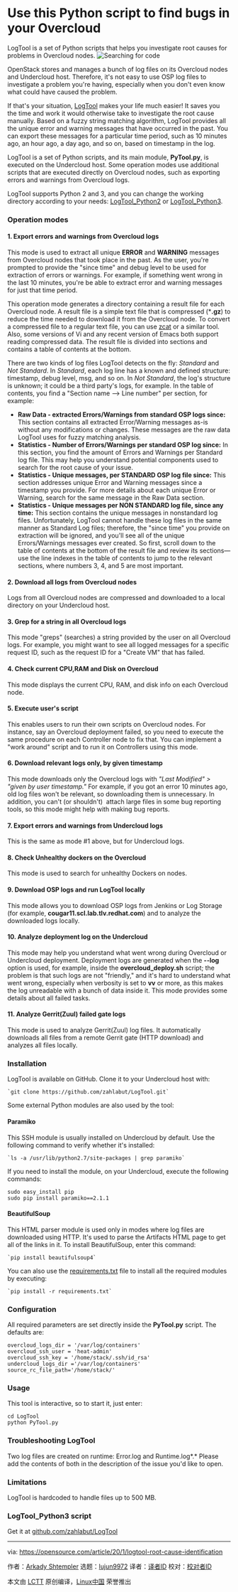 [#]: collector: (lujun9972)
[#]: translator: (Morisun029)
[#]: reviewer: ( )
[#]: publisher: ( )
[#]: url: ( )
[#]: subject: (Use this Python script to find bugs in your Overcloud)
[#]: via: (https://opensource.com/article/20/1/logtool-root-cause-identification)
[#]: author: (Arkady Shtempler https://opensource.com/users/ashtempl)

Use this Python script to find bugs in your Overcloud
======
LogTool is a set of Python scripts that helps you investigate root
causes for problems in Overcloud nodes.
![Searching for code][1]

OpenStack stores and manages a bunch of log files on its Overcloud nodes and Undercloud host. Therefore, it's not easy to use OSP log files to investigate a problem you're having, especially when you don't even know what could have caused the problem.

If that's your situation, [LogTool][2] makes your life much easier! It saves you the time and work it would otherwise take to investigate the root cause manually. Based on a fuzzy string matching algorithm, LogTool provides all the unique error and warning messages that have occurred in the past. You can export these messages for a particular time period, such as 10 minutes ago, an hour ago, a day ago, and so on, based on timestamp in the log.

LogTool is a set of Python scripts, and its main module, **PyTool.py**, is executed on the Undercloud host. Some operation modes use additional scripts that are executed directly on Overcloud nodes, such as exporting  errors and warnings from Overcloud logs.

LogTool supports Python 2 and 3, and you can change the working directory according to your needs: [LogTool_Python2][3] or [LogTool_Python3][4].

### Operation modes

#### 1\. Export errors and warnings from Overcloud logs

This mode is used to extract all unique **ERROR** and **WARNING** messages from Overcloud nodes that took place in the past. As the user, you're prompted to provide the "since time" and debug level to be used for extraction of errors or warnings. For example, if something went wrong in the last 10 minutes, you're be able to extract error and warning messages for just that time period.

This operation mode generates a directory containing a result file for each Overcloud node. A result file is a simple text file that is compressed (***.gz**) to reduce the time needed to download it from the Overcloud node. To convert a compressed file to a regular text file, you can use [zcat][5] or a similar tool. Also, some versions of Vi and any recent version of Emacs both support reading compressed data. The result file is divided into sections and contains a table of contents at the bottom.

There are two kinds of log files LogTool detects on the fly: _Standard_ and _Not Standard_. In _Standard_, each log line has a known and defined structure: timestamp, debug level, msg, and so on. In _Not Standard_, the log's structure is unknown; it could be a third party's logs, for example. In the table of contents, you find a "Section name --&gt; Line number" per section, for example:

  * **Raw Data - extracted Errors/Warnings from standard OSP logs since:** This section contains all extracted Error/Warning messages as-is without any modifications or changes. These messages are the raw data LogTool uses for fuzzy matching analysis.
  * **Statistics - Number of Errors/Warnings per standard OSP log since:** In this section, you find the amount of Errors and Warnings per Standard log file. This may help you understand potential components used to search for the root cause of your issue.
  * **Statistics - Unique messages, per STANDARD OSP log file since:** This section addresses unique Error and Warning messages since a timestamp you provide. For more details about each unique Error or Warning, search for the same message in the Raw Data section.
  * **Statistics - Unique messages per NON STANDARD log file, since any time:** This section contains the unique messages in nonstandard log files. Unfortunately, LogTool cannot handle these log files in the same manner as Standard Log files; therefore, the "since time" you provide on extraction will be ignored, and you'll see all of the unique Errors/Warnings messages ever created. So first, scroll down to the table of contents at the bottom of the result file and review its sections—use the line indexes in the table of contents to jump to the relevant sections, where numbers 3, 4, and 5 are most important.



#### 2\. Download all logs from Overcloud nodes

Logs from all Overcloud nodes are compressed and downloaded to a local directory on your Undercloud host.

#### 3\. Grep for a string in all Overcloud logs

This mode "greps" (searches) a string provided by the user on all Overcloud logs. For example, you might want to see all logged messages for a specific request ID, such as the request ID for a "Create VM" that has failed.

#### 4\. Check current CPU,RAM and Disk on Overcloud

This mode displays the current CPU, RAM, and disk info on each Overcloud node.

#### 5\. Execute user's script

This enables users to run their own scripts on Overcloud nodes. For instance, say an Overcloud deployment failed, so you need to execute the same procedure on each Controller node to fix that. You can implement a "work around" script and to run it on Controllers using this mode.

#### 6\. Download relevant logs only, by given timestamp

This mode downloads only the Overcloud logs with _"Last Modified" &gt; "given by user timestamp."_ For example, if you got an error 10 minutes ago, old log files won't be relevant, so downloading them is unnecessary. In addition, you can't (or shouldn't)  attach large files in some bug reporting tools, so this mode might help with making bug reports.

#### 7\. Export errors and warnings from Undercloud logs

This is the same as mode #1 above, but for Undercloud logs.

#### 8\. Check Unhealthy dockers on the Overcloud

This mode is used to search for unhealthy Dockers on nodes.

#### 9\. Download OSP logs and run LogTool locally

This mode allows you to download OSP logs from Jenkins or Log Storage (for example, **cougar11.scl.lab.tlv.redhat.com**) and to analyze the downloaded logs locally.

#### 10\. Analyze deployment log on the Undercloud

This mode may help you understand what went wrong during Overcloud or Undercloud deployment. Deployment logs are generated when the **\--log** option is used, for example, inside the **overcloud_deploy.sh** script; the problem is that such logs are not "friendly," and it's hard to understand what went wrong, especially when verbosity is set to **vv** or more, as this makes the log unreadable with a bunch of data inside it. This mode provides some details about all failed tasks.

#### 11\. Analyze Gerrit(Zuul) failed gate logs

This mode is used to analyze Gerrit(Zuul) log files. It automatically downloads all files from a remote Gerrit gate (HTTP download) and analyzes all files locally.

### Installation

LogTool is available on GitHub. Clone it to your Undercloud host with:


```
`git clone https://github.com/zahlabut/LogTool.git`
```

Some external Python modules are also used by the tool:

#### Paramiko

This SSH module is usually installed on Undercloud by default. Use the following command to verify whether it's installed:


```
`ls -a /usr/lib/python2.7/site-packages | grep paramiko`
```

If you need to install the module, on your Undercloud, execute the following commands:


```
sudo easy_install pip
sudo pip install paramiko==2.1.1
```

#### BeautifulSoup

This HTML parser module is used only in modes where log files are downloaded using HTTP. It's used to parse the Artifacts HTML page to get all of the links in it. To install BeautifulSoup, enter this command:


```
`pip install beautifulsoup4`
```

You can also use the [requirements.txt][6] file to install all the required modules by executing:


```
`pip install -r requirements.txt`
```

### Configuration

All required parameters are set directly inside the **PyTool.py** script. The defaults are:


```
overcloud_logs_dir = '/var/log/containers'
overcloud_ssh_user = 'heat-admin'
overcloud_ssh_key = '/home/stack/.ssh/id_rsa'
undercloud_logs_dir ='/var/log/containers'
source_rc_file_path='/home/stack/'
```

### Usage

This tool is interactive, so to start it, just enter:


```
cd LogTool
python PyTool.py
```

### Troubleshooting LogTool

Two log files are created on runtime: Error.log and Runtime.log*.* Please add the contents of both in the description of the issue you'd like to open.

### Limitations

LogTool is hardcoded to handle files up to 500 MB.

### LogTool_Python3 script

Get it at [github.com/zahlabut/LogTool][2]

--------------------------------------------------------------------------------

via: https://opensource.com/article/20/1/logtool-root-cause-identification

作者：[Arkady Shtempler][a]
选题：[lujun9972][b]
译者：[译者ID](https://github.com/译者ID)
校对：[校对者ID](https://github.com/校对者ID)

本文由 [LCTT](https://github.com/LCTT/TranslateProject) 原创编译，[Linux中国](https://linux.cn/) 荣誉推出

[a]: https://opensource.com/users/ashtempl
[b]: https://github.com/lujun9972
[1]: https://opensource.com/sites/default/files/styles/image-full-size/public/lead-images/search_find_code_python_programming.png?itok=ynSL8XRV (Searching for code)
[2]: https://github.com/zahlabut/LogTool
[3]: https://github.com/zahlabut/LogTool/tree/master/LogTool_Python2
[4]: https://github.com/zahlabut/LogTool/tree/master/LogTool_Python3
[5]: https://opensource.com/article/19/2/getting-started-cat-command
[6]: https://github.com/zahlabut/LogTool/blob/master/LogTool_Python3/requirements.txt
